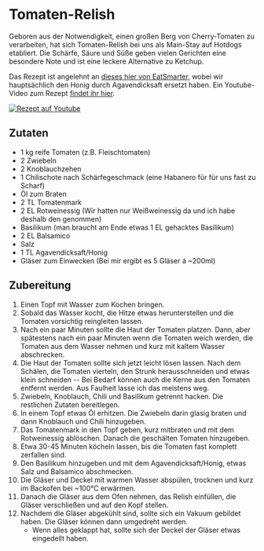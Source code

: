 # Tomaten-Relish

Geboren aus der Notwendigkeit, einen großen Berg von Cherry-Tomaten zu verarbeiten, hat sich Tomaten-Relish bei uns als Main-Stay auf Hotdogs etabliert.
Die Schärfe, Säure und Süße geben vielen Gerichten eine besondere Note und ist eine leckere Alternative zu Ketchup.

Das Rezept ist angelehnt an [dieses hier von EatSmarter](https://eatsmarter.de/rezepte/tomaten-relish),
wobei wir hauptsächlich den Honig durch Agavendicksaft ersetzt haben.
Ein Youtube-Video zum Rezept [findet ihr hier](https://youtu.be/<SET_ME>).

[![Rezept auf Youtube](https://img.youtube.com/vi/<SET_ME>/maxresdefault.jpg)](https://www.youtube.com/watch?v=<SET_ME>)

## Zutaten
- 1 kg reife Tomaten (z.B. Fleischtomaten)
- 2 Zwiebeln
- 2 Knoblauchzehen
- 1 Chilischote nach Schärfegeschmack (eine Habanero für für uns fast zu Scharf)
- Öl zum Braten
- 2 TL Tomatenmark
- 2 EL Rotweinessig (Wir hatten nur Weißweinessig da und ich habe deshalb den genommen)
- Basilikum (man braucht am Ende etwas 1 EL gehacktes Basilikum)
- 2 EL Balsamico
- Salz
- 1 TL Agavendicksaft/Honig
- Gläser zum Einwecken (Bei mir ergibt es 5 Gläser á ~200ml)

## Zubereitung

1. Einen Topf mit Wasser zum Kochen bringen.
2. Sobald das Wasser kocht, die Hitze etwas herunterstellen und die Tomaten vorsichtig reingleiten lassen.
3. Nach ein paar Minuten sollte die Haut der Tomaten platzen. Dann, aber spätestens nach ein paar Minuten wenn die Tomaten weich werden, die Tomaten aus dem Wasser nehmen und kurz mit kaltem Wasser abschrecken.
4. Die Haut der Tomaten sollte sich jetzt leicht lösen lassen. Nach dem Schälen, die Tomaten vierteln, den Strunk herausschneiden und etwas klein schneiden
    -- Bei Bedarf können auch die Kerne aus den Tomaten entfernt werden. Aus Faulheit lasse ich das meistens weg.
5. Zwiebeln, Knoblauch, Chili und Basilikum getrennt hacken. Die restlichen Zutaten bereitlegen.
6. In einem Topf etwas Öl erhitzen. Die Zwiebeln darin glasig braten und dann Knoblauch und Chili hinzugeben.
7. Das Tomatenmark in den Topf geben, kurz mitbraten und mit dem Rotweinessig ablöschen. Danach die geschälten Tomaten hinzugeben.
8. Etwa 30-45 Minuten köcheln lassen, bis die Tomaten fast komplett zerfallen sind.
9. Den Basilikum hinzugeben und mit dem Agavendicksaft/Honig, etwas Salz und Balsamico abschmecken.
10. Die Gläser und Deckel mit warmen Wasser abspülen, trocknen und kurz im Backofen bei ~100°C erwärmen.
11. Danach die Gläser aus dem Ofen nehmen, das Relish einfüllen, die Gläser verschließen und auf den Kopf stellen.
12. Nachdem die Gläser abgekühlt sind, sollte sich ein Vakuum gebildet haben. Die Gläser können dann umgedreht werden.
    - Wenn alles geklappt hat, sollte sich der Deckel der Gläser etwas eingedellt haben.

